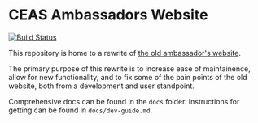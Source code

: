 # CEAS Ambassadors Website
[![Build Status](https://travis-ci.org/kurtlewis/ceas-ambassadors-website.svg?branch=master)](https://travis-ci.org/kurtlewis/ceas-ambassadors-website)

This repository is home to a rewrite of [the old ambassador's website](https://github.com/kurtlewis/OrganizationManager).

The primary purpose of this rewrite is to increase ease of maintainence, allow for new functionality, and to fix some of the pain points of the old website, both from a development and user standpoint.

Comprehensive docs can be found in the `docs` folder. Instructions for getting can be found in `docs/dev-guide.md`.